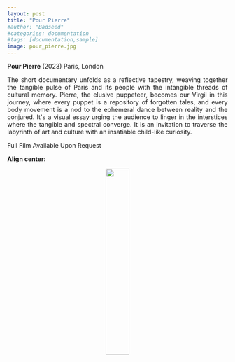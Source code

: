 ```yaml
---
layout: post
title: "Pour Pierre"
#author: "Badseed"
#categories: documentation
#tags: [documentation,sample]
image: pour_pierre.jpg
---
```

**Pour Pierre** (2023) Paris, London

 <div align="justify"> 
  
The short documentary unfolds as a reflective tapestry, weaving together the tangible pulse of Paris and its people with the intangible threads of cultural memory. Pierre, the elusive puppeteer, becomes our Virgil in this journey, where every puppet is a repository of forgotten tales, and every body movement is a nod to the ephemeral dance between reality and the conjured. It's a visual essay urging the audience to linger in the interstices where the tangible and spectral converge. It is an invitation to traverse the labyrinth of art and culture with an insatiable child-like curiosity.

</div>

Full Film Available Upon Request

**Align center:**
<p align="center" width="100%">
    <img width="33%" src="[https://i.stack.imgur.com/RJj4x.png](https://github.com/110101110/110101110.github.io/blob/50dbd7e20d36791dbad8b91600568e78fedf36fb/assets/img/thumbnail.jpeg)https://github.com/110101110/110101110.github.io/blob/50dbd7e20d36791dbad8b91600568e78fedf36fb/assets/img/thumbnail.jpeg">
</p>



